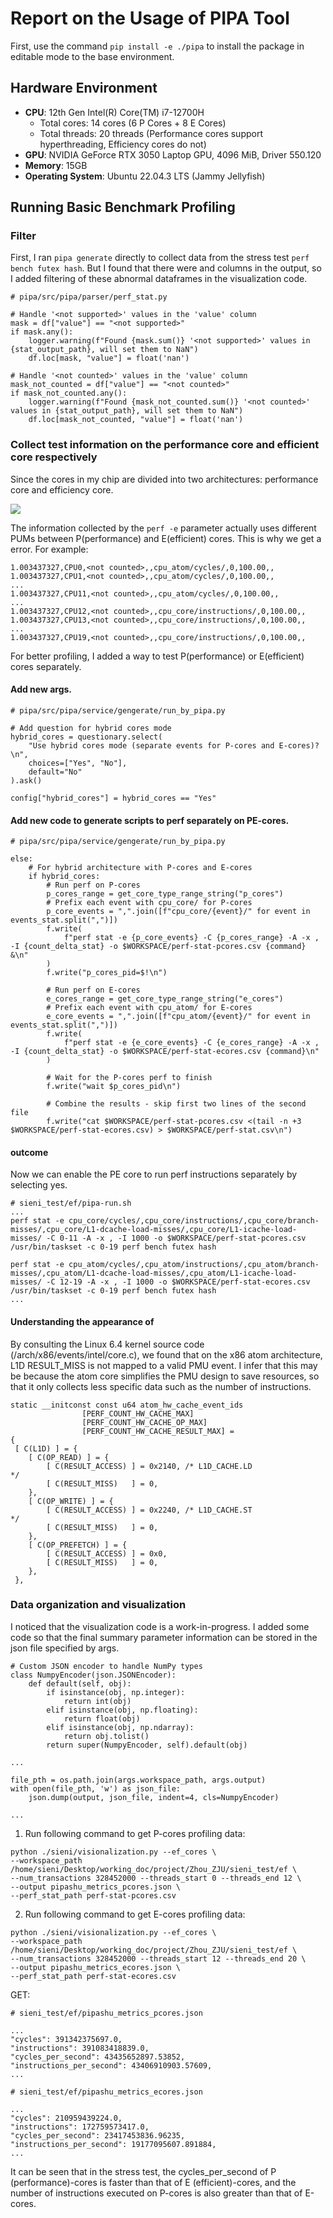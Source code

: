 # Report on the Usage of PIPA Tool

First, use the command `pip install -e ./pipa` to install the package in editable mode to the base environment.

## Hardware Environment
- **CPU**: 12th Gen Intel(R) Core(TM) i7-12700H
  - Total cores: 14 cores (6 P Cores + 8 E Cores)
  - Total threads: 20 threads (Performance cores support hyperthreading, Efficiency cores do not)
- **GPU**: NVIDIA GeForce RTX 3050 Laptop GPU, 4096 MiB, Driver 550.120
- **Memory**: 15GB
- **Operating System**: Ubuntu 22.04.3 LTS (Jammy Jellyfish)

## Running Basic Benchmark Profiling
### Filter
First, I ran `pipa generate` directly to collect data from the stress test `perf bench futex hash`.
But I found that there were <not counted> and <not supported> columns in the output, so I added filtering of these abnormal dataframes in the visualization code.
```
# pipa/src/pipa/parser/perf_stat.py

# Handle '<not supported>' values in the 'value' column
mask = df["value"] == "<not supported>"
if mask.any():
    logger.warning(f"Found {mask.sum()} '<not supported>' values in {stat_output_path}, will set them to NaN")
    df.loc[mask, "value"] = float('nan')
    
# Handle '<not counted>' values in the 'value' column
mask_not_counted = df["value"] == "<not counted>"
if mask_not_counted.any():
    logger.warning(f"Found {mask_not_counted.sum()} '<not counted>' values in {stat_output_path}, will set them to NaN")
    df.loc[mask_not_counted, "value"] = float('nan')

```
### Collect test information on the performance core and efficient core respectively
Since the cores in my chip are divided into two architectures: performance core and efficiency core.

![](./asset/image.png)

The information collected by the `perf -e` parameter actually uses different PUMs between P(performance) and E(efficient) cores. This is why we get a <not counted> error. For example:
```
1.003437327,CPU0,<not counted>,,cpu_atom/cycles/,0,100.00,,
1.003437327,CPU1,<not counted>,,cpu_atom/cycles/,0,100.00,,
...
1.003437327,CPU11,<not counted>,,cpu_atom/cycles/,0,100.00,,
...
1.003437327,CPU12,<not counted>,,cpu_core/instructions/,0,100.00,,
1.003437327,CPU13,<not counted>,,cpu_core/instructions/,0,100.00,,
...
1.003437327,CPU19,<not counted>,,cpu_core/instructions/,0,100.00,,
```
For better profiling, I added a way to test P(performance) or E(efficient) cores separately.
####  Add new args.
```
# pipa/src/pipa/service/gengerate/run_by_pipa.py

# Add question for hybrid cores mode
hybrid_cores = questionary.select(
    "Use hybrid cores mode (separate events for P-cores and E-cores)?\n", 
    choices=["Yes", "No"], 
    default="No"
).ask()

config["hybrid_cores"] = hybrid_cores == "Yes"
```
#### Add new code to generate scripts to perf separately on PE-cores.
```
# pipa/src/pipa/service/gengerate/run_by_pipa.py 

else:
    # For hybrid architecture with P-cores and E-cores
    if hybrid_cores:
        # Run perf on P-cores
        p_cores_range = get_core_type_range_string("p_cores")
        # Prefix each event with cpu_core/ for P-cores
        p_core_events = ",".join([f"cpu_core/{event}/" for event in events_stat.split(",")])
        f.write(
            f"perf stat -e {p_core_events} -C {p_cores_range} -A -x , -I {count_delta_stat} -o $WORKSPACE/perf-stat-pcores.csv {command} &\n"
        )
        f.write("p_cores_pid=$!\n")
        
        # Run perf on E-cores
        e_cores_range = get_core_type_range_string("e_cores")
        # Prefix each event with cpu_atom/ for E-cores
        e_core_events = ",".join([f"cpu_atom/{event}/" for event in events_stat.split(",")])
        f.write(
            f"perf stat -e {e_core_events} -C {e_cores_range} -A -x , -I {count_delta_stat} -o $WORKSPACE/perf-stat-ecores.csv {command}\n"
        )
        
        # Wait for the P-cores perf to finish
        f.write("wait $p_cores_pid\n")
        
        # Combine the results - skip first two lines of the second file
        f.write("cat $WORKSPACE/perf-stat-pcores.csv <(tail -n +3 $WORKSPACE/perf-stat-ecores.csv) > $WORKSPACE/perf-stat.csv\n")
```

#### outcome
Now we can enable the PE core to run perf instructions separately by selecting yes.
```
# sieni_test/ef/pipa-run.sh
...
perf stat -e cpu_core/cycles/,cpu_core/instructions/,cpu_core/branch-misses/,cpu_core/L1-dcache-load-misses/,cpu_core/L1-icache-load-misses/ -C 0-11 -A -x , -I 1000 -o $WORKSPACE/perf-stat-pcores.csv /usr/bin/taskset -c 0-19 perf bench futex hash

perf stat -e cpu_atom/cycles/,cpu_atom/instructions/,cpu_atom/branch-misses/,cpu_atom/L1-dcache-load-misses/,cpu_atom/L1-icache-load-misses/ -C 12-19 -A -x , -I 1000 -o $WORKSPACE/perf-stat-ecores.csv /usr/bin/taskset -c 0-19 perf bench futex hash
...
```

#### Understanding the appearance of <not supported>

By consulting the Linux 6.4 kernel source code (/arch/x86/events/intel/core.c), we found that on the x86 atom architecture, L1D RESULT_MISS is not mapped to a valid PMU event. I infer that this may be because the atom core simplifies the PMU design to save resources, so that it only collects less specific data such as the number of instructions.

```
static __initconst const u64 atom_hw_cache_event_ids
				[PERF_COUNT_HW_CACHE_MAX]
				[PERF_COUNT_HW_CACHE_OP_MAX]
				[PERF_COUNT_HW_CACHE_RESULT_MAX] =
{
 [ C(L1D) ] = {
	[ C(OP_READ) ] = {
		[ C(RESULT_ACCESS) ] = 0x2140, /* L1D_CACHE.LD               */
		[ C(RESULT_MISS)   ] = 0,
	},
	[ C(OP_WRITE) ] = {
		[ C(RESULT_ACCESS) ] = 0x2240, /* L1D_CACHE.ST               */
		[ C(RESULT_MISS)   ] = 0,
	},
	[ C(OP_PREFETCH) ] = {
		[ C(RESULT_ACCESS) ] = 0x0,
		[ C(RESULT_MISS)   ] = 0,
	},
 },
```

### Data organization and visualization
I noticed that the visualization code is a work-in-progress. I added some code so that the final summary parameter information can be stored in the json file specified by args.
```
# Custom JSON encoder to handle NumPy types
class NumpyEncoder(json.JSONEncoder):
    def default(self, obj):
        if isinstance(obj, np.integer):
            return int(obj)
        elif isinstance(obj, np.floating):
            return float(obj)
        elif isinstance(obj, np.ndarray):
            return obj.tolist()
        return super(NumpyEncoder, self).default(obj)

...

file_pth = os.path.join(args.workspace_path, args.output)
with open(file_pth, 'w') as json_file:
    json.dump(output, json_file, indent=4, cls=NumpyEncoder)

...
```

1. Run following command to get P-cores profiling data:

```
python ./sieni/visionalization.py --ef_cores \
--workspace_path /home/sieni/Desktop/working_doc/project/Zhou_ZJU/sieni_test/ef \
--num_transactions 328452000 --threads_start 0 --threads_end 12 \
--output pipashu_metrics_pcores.json \
--perf_stat_path perf-stat-pcores.csv
```

2. Run following command to get E-cores profiling data:

```
python ./sieni/visionalization.py --ef_cores \
--workspace_path /home/sieni/Desktop/working_doc/project/Zhou_ZJU/sieni_test/ef \
--num_transactions 328452000 --threads_start 12 --threads_end 20 \
--output pipashu_metrics_ecores.json \
--perf_stat_path perf-stat-ecores.csv
```

GET:
```
# sieni_test/ef/pipashu_metrics_pcores.json

...
"cycles": 391342375697.0,
"instructions": 391083418839.0,
"cycles_per_second": 43435652897.53852,
"instructions_per_second": 43406910903.57609,
...
```

```
# sieni_test/ef/pipashu_metrics_ecores.json

...
"cycles": 210959439224.0,
"instructions": 172759573417.0,
"cycles_per_second": 23417453836.96235,
"instructions_per_second": 19177095607.891884,
...
```
It can be seen that in the stress test, the cycles_per_second of P (performance)-cores is faster than that of E (efficient)-cores, and the number of instructions executed on P-cores is also greater than that of E-cores.